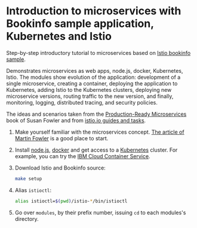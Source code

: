 # Introduction to microservices with Bookinfo sample application, Kubernetes and Istio
Step-by-step introductory tutorial to microservices based on [Istio bookinfo sample](https://istio.io/docs/guides/bookinfo.html).


Demonstrates microservices as web apps, node.js, docker, Kubernetes, Istio. The modules show evolution of the application: development of a single microservice, creating a container, deploying the application to Kubernetes, adding Istio to the Kubernetes clusters, deploying new microservice versions, routing traffic to the new version, and finally, monitoring, logging, distributed tracing, and security policies.

The ideas and scenarios taken from the [Production-Ready Microservices](http://shop.oreilly.com/product/0636920053675.do) book of Susan Fowler and from [istio.io guides and tasks](https://istio.io).

1. Make yourself familiar with the microservices concept. [The article of Martin Fowler](https://martinfowler.com/articles/microservices.html) is a good place to start.

1. Install [node.js](https://nodejs.org/en/download/), [docker](https://docs.docker.com/install/) and get access to a [Kubernetes](https://kubernetes.io) cluster. For example, you can try the [IBM Cloud Container Service](https://console.bluemix.net/docs/containers/container_index.html#container_index).

1. Download Istio and Bookinfo source:
   ```bash
   make setup
   ```
1. Alias `istioctl`:
   ```bash
   alias istioctl=$(pwd)/istio-*/bin/istioctl
   ```
2. Go over `modules`, by their prefix number, issuing `cd` to each modules's directory.
